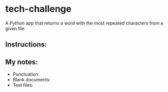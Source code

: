 # tech-challenge
A Python app that returns a word with the most repeated characters from a given file

## Instructions:

## My notes:
- Punctuation:
- Blank documents:
- Test files:

